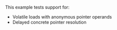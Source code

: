 This example tests support for:

* Volatile loads with anonymous pointer operands
* Delayed concrete pointer resolution
